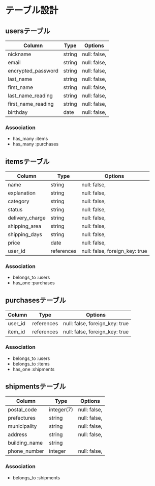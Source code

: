 # テーブル設計

## usersテーブル

| Column             | Type   | Options      |
| ------------------ | ------ | ------------ |
| nickname           | string | null: false, |
| email              | string | null: false, |
| encrypted_password | string | null: false, |
| last_name          | string | null: false, |
| first_name         | string | null: false, |
| last_name_reading  | string | null: false, |
| first_name_reading | string | null: false, |
| birthday           | date   | null: false, |



### Association

- has_many :items
- has_many :purchases


## itemsテーブル

| Column          | Type       | Options                        |
| --------------- | ---------- | ------------------------------ |
| name            | string     | null: false,                   |
| explanation     | string     | null: false,                   |
| category        | string     | null: false,                   |
| status          | string     | null: false,                   |
| delivery_charge | string     | null: false,                   |
| shipping_area   | string     | null: false,                   |
| shipping_days   | string     | null: false,                   |
| price           | date       | null: false,                   |
| user_id         | references | null: false, foreign_key: true |

### Association

- belongs_to :users
- has_one :purchases

## purchasesテーブル
| Column  | Type       | Options                       |
| ------- | ---------- | ----------------------------- |
| user_id | references | null: false, foreign_key: true|
| item_id | references | null: false, foreign_key: true|

### Association

- belongs_to :users
- belongs_to :items
- has_one :shipments

## shipmentsテーブル
| Column          | Type       | Options                        |
| --------------- | ---------- | ------------------------------ |
| postal_code     | integer(7) | null: false,                   |
| prefectures     | string     | null: false,                   |
| municipality    | string     | null: false,                   |
| address         | string     | null: false,                   |
| building_name   | string     |                                |
| phone_number    | integer    | null: false,                   |

### Association

- belongs_to :shipments

